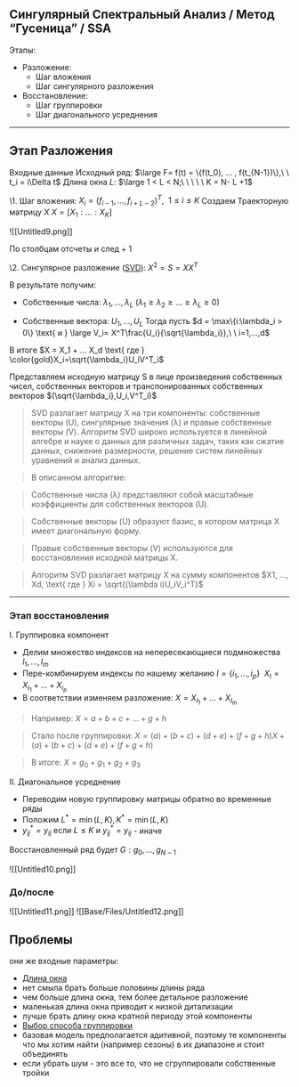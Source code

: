## Сингулярный Спектральный Анализ / Метод “Гусеница” / SSA

Этапы:
- Разложение:
	- Шаг вложения
	- Шаг сингулярного разложения
- Восстановление:
	- Шаг группировки
	- Шаг диагонального усреднения

---

## Этап Разложения

Входные данные
Исходный ряд: $\large F= f(t) = \{f(t_0), ... , f(t_{N-1})\},\ \ t_i = i\Delta t$
Длина окна $L$: $\large 1 < L < N;\ \ \ \ \ K = N- L +1$

\1. Шаг вложения: $X_i = (f_{i-1},..., f_{i + L-2})^T,\ \ 1 \le i \le K$
Создаем Траекторную матрицу $X$
$X = [X_1:...:X_K]$

![[Untitled9.png]]

По столбцам отсчеты и след + 1

\2. Сингулярное разложение ([SVD](https://www.youtube.com/watch?v=HyE-W_BzsSk)): $X^2 = S = XX^T$

В результате получим:
- Собственные числа: $\lambda_1,...,\lambda_L$
$(\lambda_1 \ge\lambda_2\ge ... \ge \lambda_L \ge 0)$

- Собственные вектора: $U_1,...,U_L$
Тогда пусть $d = \max\{i:\lambda_i > 0\} \text{ и } \large V_i= X^T\frac{U_i}{\sqrt{\lambda_i}},\ \ i=1,...,d$

В итоге $X = X_1 + ... X_d \text{ где } \color{gold}X_i=\sqrt{\lambda_i}U_iV^T_i$

Представляем исходную матрицу S в лице произведения собственных чисел, собственных векторов и транспонированных собственных векторов $(\sqrt{\lambda_i},U_i,V^T_i)$

> SVD разлагает матрицу X на три компоненты: собственные векторы (U), сингулярные значения (λ) и правые собственные векторы (V). Алгоритм SVD широко используется в линейной алгебре и науке о данных для различных задач, таких как сжатие данных, снижение размерности, решение систем линейных уравнений и анализ данных.

> В описанном алгоритме:

> Собственные числа (λ) представляют собой масштабные коэффициенты для собственных векторов (U).

> Собственные векторы (U) образуют базис, в котором матрица X имеет диагональную форму.

> Правые собственные векторы (V) используются для восстановления исходной матрицы X.

> Алгоритм SVD разлагает матрицу X на сумму компонентов $X1, ..., Xd, \text{ где } Xi = \sqrt{(\lambda i)U_iV_i^T}$

---

### Этап восстановления


I. Группировка компонент

- Делим множество индексов на непересекающиеся подмножества $l_1,...,l_m$
- Пере-комбинируем индексы по нашему желанию $I = \{i_1,...,i_p\}\ \ X_I = X_{i_1}+...+X_{i_p}$
- В соответствии изменяем разложение: $X = X_{I_1} + ... + X_{I_m}$

> Например: $X = a + b + c + ... + g + h$

> Стало после группировки: $X = (a) + (b+c) + (d+e) + (f+g+h) X + (a) + (b+c) + (d+e) + (f+g+h)$

> В итоге: $X = g_0 + g_1 + g_2 + g_3$

II. Диагональное усреднение

- Переводим новую группировку матрицы обратно во временные ряды
- Положим $L^* = \min(L, K),K^* = \min(L,K)$
- $y^*_{ij} = y_{ij}\text{ если }L \le K \text{ и } y^*_{ij} = y_{ij}$ - иначе

Восстановленный ряд будет $G: g_0,...,g_{N-1}$

![[Untitled10.png]]

### До/после

![[Untitled11.png]]
![[Base/Files/Untitled12.png]]


## Проблемы

они же входные параметры:

- [Длина окна](https://www.notion.so/2-3-1-23ba04c9c14c4ea296d0f90c7d5c25c2?pvs=21)
- нет смыла брать больше половины длины ряда
- чем больше длина окна, тем более детальное разложение
- маленькая длина окна приводит к низкой дитализации
- лучше брать длину окна кратной периоду этой компоненты
- [Выбор способа группировки](https://www.notion.so/2-3-1-23ba04c9c14c4ea296d0f90c7d5c25c2?pvs=21)
- базовая модель предполагается адитивной, поэтому те компоненты что мы хотим найти (например сезоны) в их диапазоне и стоит объединять
- если убрать шум - это все то, что не сгруппировали собственные тройки